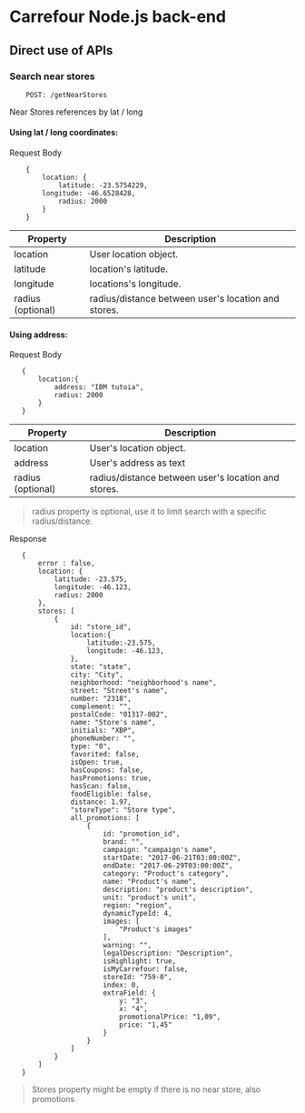 # Carrefour Node.js back-end

## Direct use of APIs

### Search near stores

```
    POST: /getNearStores
```

  Near Stores references by lat / long

#### Using lat / long coordinates:

Request Body

```
    {
        location: {
            latitude: -23.5754229,
	    longitude: -46.6528428,
            radius: 2000
        }
    }
```

| Property | Description |
| --- | --- |
| location | User location object. |
| latitude | location's latitude. |
| longitude | locations's longitude. |
| radius (optional) | radius/distance between user's location and stores. |


#### Using address:

Request Body

 ```
    {
        location:{
            address: "IBM tutoia",
            radius: 2000
        }
    }
 ```

| Property | Description |
| --- | --- |
| location | User's location object. |
| address | User's address as text |
| radius (optional) | radius/distance between user's location and stores. |


 >radius property is optional, use it to limit search with a specific radius/distance.

 Response

 ```
    {
        error : false,
        location: {
            latitude: -23.575,
            longitude: -46.123,
            radius: 2000
        },
        stores: [
            {
                id: "store_id",
                location:{
                    latitude:-23.575,
                    longitude: -46.123,
                },
                state: "state",
                city: "City",
                neighborhood: "neighborhood's name",
                street: "Street's name",
                number: "2318",
                complement: "",
                postalCode: "01317-002",
                name: "Store's name",
                initials: "XBP",
                phoneNumber: "",
                type: "0",
                favorited: false,
                isOpen: true,
                hasCoupons: false,
                hasPromotions: true,
                hasScan: false,
                foodEligible: false,
                distance: 1.97,
                "storeType": "Store type",
                all_promotions: [
                    {
                        id: "promotion_id",
                        brand: "",
                        campaign: "campaign's name",
                        startDate: "2017-06-21T03:00:00Z",
                        endDate: "2017-06-29T03:00:00Z",
                        category: "Product's category",
                        name: "Product's name",
                        description: "product's description",
                        unit: "product's unit",
                        region: "region",
                        dynamicTypeId: 4,
                        images: [
                            "Product's images"
                        ],
                        warning: "",
                        legalDescription: "Description",
                        isHighlight: true,
                        isMyCarrefour: false,
                        storeId: "759-0",
                        index: 0,
                        extraField: {
                            y: "3",
                            x: "4",
                            promotionalPrice: "1,09",
                            price: "1,45"
                        }
                    }
                ]
            }
        ]
    }
 ```

 > Stores property might be empty if there is no near store, also promotions


 